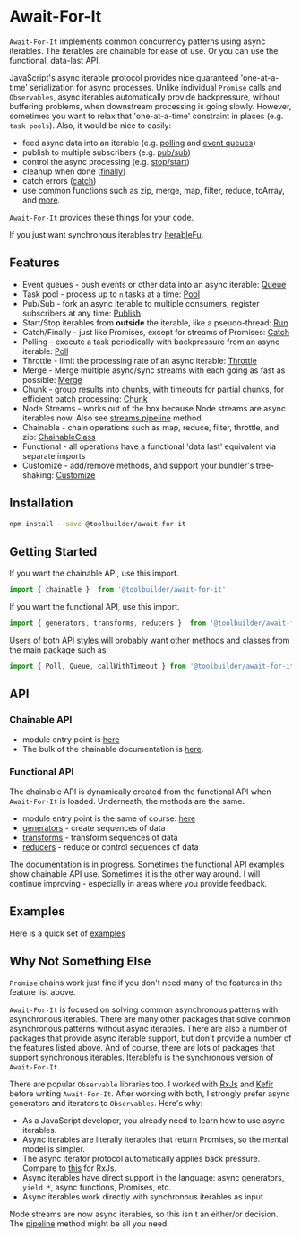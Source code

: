 # Await-For-It

`Await-For-It` implements common concurrency patterns using async iterables. The iterables are chainable for ease of use. Or you can use the functional, data-last API.

JavaScript's async iterable protocol provides nice guaranteed 'one-at-a-time' serialization for async processes. Unlike individual `Promise` calls and `Observables`, async iterables automatically provide backpressure, without buffering problems, when downstream processing is going slowly. However, sometimes you want to relax that 'one-at-a-time' constraint in places (e.g. `task pools`). Also, it would be nice to easily:

* feed async data into an iterable (e.g. [polling](docs/poll.md) and [event queues](docs/queue.md))
* publish to multiple subscribers (e.g. [pub/sub](docs/ChainableClass.md#publish))
* control the async processing (e.g. [stop/start](docs/ChainableClass.md#run))
* cleanup when done ([finally](docs/ChainableClass.md#finally))
* catch errors ([catch](docs/ChainableClass.md#catch))
* use common functions such as zip, merge, map, filter, reduce, toArray, and [more](docs/ChainableClass.md).

`Await-For-It` provides these things for your code.

If you just want synchronous iterables try [IterableFu](https://github.com/toolbuilder/iterablefu).

## Features

* Event queues - push events or other data into an async iterable: [Queue](docs/queue.md)
* Task pool - process up to `n` tasks at a time: [Pool](docs/ChainableClass.md#pool)
* Pub/Sub - fork an async iterable to multiple consumers, register subscribers at any time: [Publish](docs/ChainableClass.md#publish)
* Start/Stop iterables from **outside** the iterable, like a pseudo-thread: [Run](docs/ChainableClass.md#run)
* Catch/Finally - just like Promises, except for streams of Promises: [Catch](docs/ChainableClass.md#catch)
* Polling - execute a task periodically with backpressure from an async iterable: [Poll](docs/poll.md)
* Throttle - limit the processing rate of an async iterable: [Throttle](docs/ChainableClass.md#throttle)
* Merge - Merge multiple async/sync streams with each going as fast as possible: [Merge](docs/ChainableClass.md#merge)
* Chunk - group results into chunks, with timeouts for partial chunks, for efficient batch processing: [Chunk](docs/ChainableClass.md#chunk)
* Node Streams - works out of the box because Node streams are async iterables now. Also see [streams.pipeline](https://nodejs.org/api/stream.html#stream_stream_pipeline_source_transforms_destination_callback) method.
* Chainable - chain operations such as map, reduce, filter, throttle, and zip: [ChainableClass](docs/ChainableClass.md#zip)
* Functional - all operations have a functional 'data last' equivalent via separate imports
* Customize - add/remove methods, and support your bundler's tree-shaking: [Customize](docs/customization.md)

## Installation

```bash
npm install --save @toolbuilder/await-for-it
```

## Getting Started

If you want the chainable API, use this import.

```javascript
import { chainable }  from '@toolbuilder/await-for-it'
```

If you want the functional API, use this import.

```javascript
import { generators, transforms, reducers }  from '@toolbuilder/await-for-it'
```

Users of both API styles will probably want other methods and classes from the main package such as:

```javascript
import { Poll, Queue, callWithTimeout } from '@toolbuilder/await-for-it'
```

## API

### Chainable API

* module entry point is [here](docs/await-for-it.md)
* The bulk of the chainable documentation is [here](docs/ChainableClass.md).

### Functional API

The chainable API is dynamically created from the functional API when `Await-For-It` is loaded. Underneath, the methods are the same.

* module entry point is the same of course: [here](docs/await-for-it.md)
* [generators](docs/generators.md) - create sequences of data
* [transforms](docs/transforms.md) - transform sequences of data
* [reducers](docs/reducers.md) - reduce or control sequences of data

The documentation is in progress. Sometimes the functional API examples show chainable API use. Sometimes it is the other way around. I will continue improving - especially in areas where you provide feedback.

## Examples

Here is a quick set of [examples](docs/examples.md)

## Why Not Something Else

`Promise` chains work just fine if you don't need many of the features in the feature list above.

`Await-For-It` is focused on solving common asynchronous patterns with asynchronous iterables. There are many other packages that solve common asynchronous patterns without async iterables. There are also a number of packages that provide async iterable support, but don't provide a number of the features listed above. And of course, there are lots of packages that support synchronous iterables. [Iterablefu](https://github.com/toolbuilder/iterablefu) is the synchronous version of `Await-For-It`.

There are popular `Observable` libraries too. I worked with [RxJs](https://rxjs.dev/guide/observable) and [Kefir](https://kefirjs.github.io/kefir/) before writing `Await-For-It`. After working with both, I strongly prefer async generators and iterators to `Observables`. Here's why:

* As a JavaScript developer, you already need to learn how to use async iterables.
* Async iterables are literally iterables that return Promises, so the mental model is simpler.
* The async iterator protocol automatically applies back pressure. Compare to [this](https://codeburst.io/a-look-at-back-pressure-and-its-handling-in-rxjs-5bc8f04a2e8f) for RxJs.
* Async iterables have direct support in the language: async generators, `yield *`, async functions, Promises, etc.
* Async iterables work directly with synchronous iterables as input

Node streams are now async iterables, so this isn't an either/or decision. The [pipeline](https://nodejs.org/api/stream.html#stream_piping_to_writable_streams_from_async_iterators) method might be all you need.
